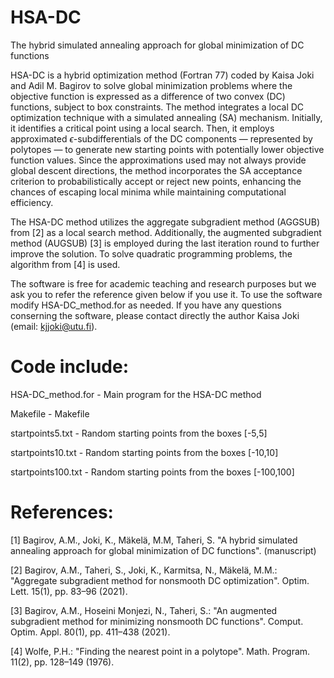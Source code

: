 # HSA-DC
The hybrid simulated annealing approach for global minimization of DC functions

HSA-DC is a hybrid optimization method (Fortran 77) coded by Kaisa Joki and Adil M. Bagirov to solve global minimization problems where the objective function is expressed as a difference of two convex (DC) functions, subject to box constraints. The method integrates a local DC optimization technique with a simulated annealing (SA) mechanism. Initially, it identifies a critical point using a local search. Then, it employs approximated $\epsilon$-subdifferentials of the DC components — represented by polytopes — to generate new starting points with potentially lower objective function values. Since the approximations used may not always provide global descent directions, the method incorporates the SA acceptance criterion to probabilistically accept or reject new points, enhancing the chances of escaping local minima while maintaining computational efficiency.

The HSA-DC method utilizes the aggregate subgradient method (AGGSUB) from [2] as a local search method. Additionally, the augmented subgradient method (AUGSUB) [3] is employed during the last iteration round to further improve the solution. To solve quadratic programming problems, the algorithm from [4] is used.

The software is free for academic teaching and research purposes but we ask you to refer the reference given below if you use it. To use the software modify HSA-DC_method.for as needed. If you have any questions conserning the software, please contact directly the author Kaisa Joki (email: kjjoki@utu.fi).

# Code include:                                                                     
         
   HSA-DC_method.for    - Main program for the HSA-DC method           
                                                                                              
   Makefile             - Makefile       

   startpoints5.txt     - Random starting points from the boxes [-5,5]
   
   startpoints10.txt    - Random starting points from the boxes [-10,10]
   
   startpoints100.txt   - Random starting points from the boxes [-100,100]
   
   
# References:                                                                        
                                                                                              
[1] Bagirov, A.M., Joki, K., Mäkelä, M.M, Taheri, S. "A hybrid simulated annealing approach for global minimization of DC functions". (manuscript)

[2] Bagirov, A.M., Taheri, S., Joki, K., Karmitsa, N., Mäkelä, M.M.: "Aggregate subgradient method for nonsmooth DC optimization". Optim. Lett. 15(1), pp. 83–96 (2021).                                                   

[3] Bagirov, A.M., Hoseini Monjezi, N., Taheri, S.: "An augmented subgradient method for minimizing nonsmooth DC functions". Comput. Optim. Appl. 80(1), pp. 411–438 (2021).                                               

[4] Wolfe, P.H.: "Finding the nearest point in a polytope". Math. Program. 11(2), pp. 128–149 (1976). 

